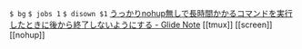 
`$ bg`
`$ jobs 1`
`$ disown $1`
[うっかりnohup無しで長時間かかるコマンドを実行したときに後から終了しないようにする - Glide Note](https://blog.glidenote.com/blog/2013/09/26/bg-and-disown/)
[[tmux]] [[screen]] [[nohup]]
